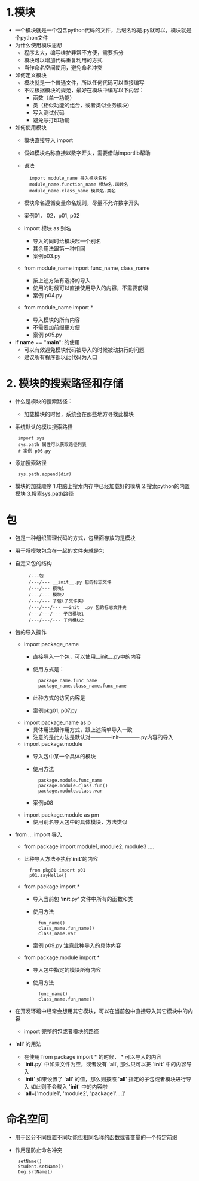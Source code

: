 # 1.模块
 - 一个模块就是一个包含python代码的文件，后缀名称是.py就可以，模块就是个python文件
 - 为什么使用模块思想
    - 程序太大，编写维护非常不方便，需要拆分
    - 模块可以增加代码重复利用的方式
    - 当作命名空间使用，避免命名冲突
 - 如何定义模块
    - 模块就是一个普通文件，所以任何代码可以直接编写
    - 不过根据模块的规范，最好在模块中编写以下内容：
        - 函数（单一功能）
        - 类（相似功能的组合，或者类似业务模块）
        - 写入测试代码
        - 避免写打印功能
 - 如何使用模块
    - 模块直接导入 import
    - 假如模块名称直接以数字开头，需要借助importlib帮助
    - 语法
        
            import module_name 导入模块名称
            module_name.function_name 模块名.函数名
            module_name.class_name 模块名.类名
    - 模块命名遵循变量命名规则，尽量不允许数字开头
    - 案例01， 02，p01, p02
    - import 模块 as 别名
        - 导入的同时给模块起一个别名
        - 其余用法跟第一种相同
        - 案例p03.py
    - from module_name import func_name, class_name
        - 按上述方法有选择的导入
        - 使用的时候可以直接使用导入的内容，不需要前缀
        - 案例 p04.py
    - from module_name import *
        - 导入模块的所有内容
        - 不需要加前缀更方便
        - 案例 p05.py
 - if __name__ == "__main__": 的使用
    - 可以有效避免模块代码被导入的时候被动执行的问题
    - 建议所有程序都以此代码为入口

# 2. 模块的搜索路径和存储
 - 什么是模块的搜索路径：
    - 加载模块的时候，系统会在那些地方寻找此模块
 - 系统默认的模块搜索路径
 
        import sys
        sys.path 属性可以获取路径列表
        # 案例 p06.py
 - 添加搜索路径
        
        sys.path.append(dir)   
 - 模块的加载顺序
    1.电脑上搜索内存中已经加载好的模块
    2.搜索python的内置模块
    3.搜索sys.path路径

# 包
 - 包是一种组织管理代码的方式，包里面存放的是模块
 - 用于将模块包含在一起的文件夹就是包
 - 自定义包的结构
 
 
            /---包
            /---/--- __init__.py 包的标志文件
            /---/--- 模块1
            /---/--- 模块2
            /---/--- 子包(子文件夹）
            /---/---/--- ——init__.py 包的标志文件夹
            /---/---/--- 子包模块1
            /---/---/--- 子包模块2

 - 包的导入操作
    - import package_name
        - 直接导入一个包，可以使用__init__.py中的内容
        - 使用方式是：
        
                package_name.func_name
                package_name.class_name.func_name
        - 此种方式的访问内容是
        - 案例pkg01, p07.py
    - import package_name as p
        - 具体用法跟作用方式，跟上述简单导入一致
        - 注意的是此方法是默认对————init————.py内容的导入
    - import package.module
        - 导入包中某一个具体的模块
        - 使用方法
        
                package.module.func_name
                package.module.class.fun()
                package.module.class.var
        - 案例p08
    - import package.module as pm
        - 使用别名导入包中的具体模块，方法类似

 - from ... import 导入
    - from package import module1, module2, module3 ....
    - 此种导入方法不执行'__init__'的内容
        
            from pkg01 import p01
            p01.sayHello()
    - from package import *
        - 导入当前包 '__init__.py' 文件中所有的函数和类
        - 使用方法
        
                fun_name()
                class_name.fun_name()
                class_name.var
        - 案例 p09.py  注意此种导入的具体内容
    - from package.module import *
        - 导入包中指定的模块所有内容
        - 使用方法
        
                func_name()
                class_name.fun_name()
                
 - 在开发环境中经常会想用其它模块，可以在当前包中直接导入其它模块中的内容
    - import 完整的包或者模块的路径
    
 - '__all__' 的用法
    - 在使用 from package import * 的时候， * 可以导入的内容
    - '__init__.py' 中如果文件为空，或者没有 '__all__', 那么只可以把 '__init__' 中的内容导入
    - '__init__' 如果设置了 '__all__' 的值，那么则按照 '__all__' 指定的子包或者模块进行导入
    如此则不会载入 '__init__' 中的内容啦
    - '__all__=['module1', 'module2', 'package1'....]'
    
    
# 命名空间
 - 用于区分不同位置不同功能但相同名称的函数或者变量的一个特定前缀
 - 作用是防止命名冲突
 
        setName()
        Student.setName()
        Dog.srtName()